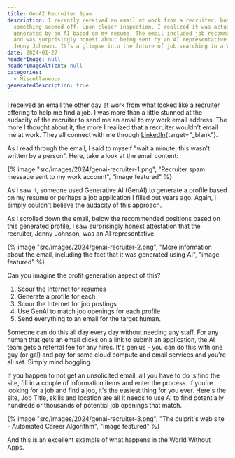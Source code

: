 ```yaml
---
title: GenAI Recruiter Spam
description: I recently received an email at work from a recruiter, but
  something seemed off. Upon closer inspection, I realized it was actually
  generated by an AI based on my resume. The email included job recommendations
  and was surprisingly honest about being sent by an AI representative named
  Jenny Johnson. It's a glimpse into the future of job searching in a World Without Apps.
date: 2024-01-27
headerImage: null
headerImageAltText: null
categories:
  - Miscellaneous
generatedDescription: true
---
```


I received an email the other day at work from what looked like a recruiter offering to help me find a job. I was more than a little stunned at the audacity of the recruiter to send me an email to my work email address. The more I thought about it, the more I realized that a recruiter wouldn't email me at work. They all connect with me through [LinkedIn](https://www.linkedin.com/in/jmwargo/){target="_blank"}.

As I read through the email, I said to myself "wait a minute, this wasn't written by a person". Here, take a look at the email content:

{% image "src/images/2024/genai-recruiter-1.png", "Recruiter spam message sent to my work account", "image featured" %}

As I saw it, someone used Generative AI (GenAI) to generate a profile based on my resume or perhaps a job application I filled out years ago. Again, I simply couldn't believe the audacity of this approach.

As I scrolled down the email, below the recommended positions based on this generated profile, I saw surprisingly honest attestation that the recruiter, Jenny Johnson, was an AI representative.

{% image "src/images/2024/genai-recruiter-2.png", "More information about the email, including the fact that it was generated using AI", "image featured" %}

Can you imagine the profit generation aspect of this? 

1. Scour the Internet for resumes
2. Generate a profile for each
3. Scour the Internet for job postings
4. Use GenAI to match job openings for each profile
5. Send everything to an email for the target human.

Someone can do this all day every day without needing any staff. For any human that gets an email clicks on a link to submit an application, the AI team gets a referral fee for any hires. It's genius - you can do this with one guy (or gal) and pay for some cloud compute and email services and you're all set. Simply mind boggling. 

If you happen to not get an unsolicited email, all you have to do is find the site, fill in a couple of information items and enter the process. If you're looking for a job and find a job, it's the easiest thing for you ever. Here's the site, Job Title, skills and location are all it needs to use AI to find potentially hundreds or thousands of potential job openings that match. 

{% image "src/images/2024/genai-recruiter-3.png", "The culprit's web site - Automated Career Algorithm", "image featured" %}

And this is an excellent example of what happens in the World Without Apps. 
